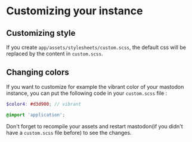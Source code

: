 Customizing your instance
=========================

## Customizing style

If you create `app/assets/stylesheets/custom.scss`, the default css will be replaced by the content in `custom.scss`.

## Changing colors

If you want to customize for example the vibrant color of your mastodon instance, you can put the following code in your
`custom.scss` file :

````scss
$color4: #d3d900; // vibrant

@import 'application';
````

Don't forget to recompile your assets and restart mastodon(if you didn't have a `custom.scss` file before) 
to see the changes.
